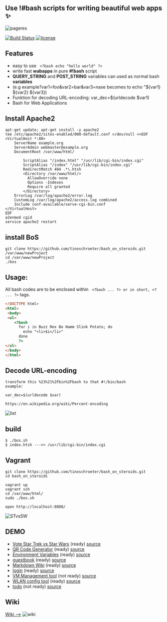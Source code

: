 ## Use !#bash scripts for writing beautiful web apps  :sparkles:
![pageres](https://raw.githubusercontent.com/tinoschroeter/bash_on_steroids/master/static/like_a_boss.png)

[![Build Status](https://travis-ci.org/tinoschroeter/bash_on_steroids.svg?branch=master)](https://travis-ci.org/tinoschroeter/bash_on_steroids)
[![license](https://img.shields.io/github/license/mashape/apistatus.svg?style=plastic)]()


## Features
- easy to use  ``` <?bash echo "hello world" ?>```
- write fast **wabapps** in pure **#!bash** script
- **QUERY_STRING** and **POST_STRING** variables can used as normal bash **variables**
- (e.g example?var1=foo&var2=bar&var3=nase becomes to echo "${var1} ${var2} ${var3})
- Funktion for decoding URL-encoding: var_dec=$(urldecode $var1)
- Bash for Web Applications

## Install Apache2
```shell
apt-get update; apt-get install -y apache2
tee /etc/apache2/sites-enabled/000-default.conf >/dev/null <<EOF
<VirtualHost *:80>
	ServerName example.org
	ServerAdmin webmaster@example.org
	DocumentRoot /var/www/html/
 
        ScriptAlias "/index.html" "/usr/lib/cgi-bin/index.cgi"
        ScriptAlias "/index" "/usr/lib/cgi-bin/index.cgi"
        RedirectMatch 404 .*\.htsh
        <Directory /var/www/html/>
          AllowOverride none
          Options -Indexes
          Require all granted
        </Directory>
	ErrorLog /var/log/apache2/error.log
	CustomLog /var/log/apache2/access.log combined
	Include conf-available/serve-cgi-bin.conf
</VirtualHost>
EOF
a2enmod cgid
service apache2 restart
```
## install BoS
```shell
git clone https://github.com/tinoschroeter/bash_on_steroids.git /var/www/newProject
cd /var/www/newProject
./bos
```

## Usage:
All bash codes are to be enclosed within ``` <?bash ... ?> or in short, <? ... ?>``` tags. 
```html
<!DOCTYPE html>
<html>
 <body>
 <ul>
    <?bash
      for i in Buzz Rex Bo Hamm Slink Potato; do
        echo "<li>$i</li>"
      done
      ?>
</ul>
</body>
</html>
```
## Decode URL-encoding
```
transform this %23%21%2Fbin%2Fbash to that #!/bin/bash
example:

var_dec=$(urldecode $var)

https://en.wikipedia.org/wiki/Percent-encoding
```
![list](https://github.com/tinoschroeter/bash_on_steroids/blob/master/static/lists.png)

## build
```shell
$ ./bos.sh 
$ index.htsh --->> /usr/lib/cgi-bin/index.cgi
```
## Vagrant
```shell
git clone https://github.com/tinoschroeter/bash_on_steroids.git
cd bash_on_steroids

vagrant up
vagrant ssh
cd /var/www/html/
sudo ./bos.sh

open http://localhost:8080/
```
![STvsSW](https://github.com/tinoschroeter/bash_on_steroids/blob/master/static/stvssw.jpg)

## DEMO

  * [Vote Star Trek vs Star Wars](https://vote.tino-schroeter.de) (ready) 
[source](https://github.com/tinoschroeter/bash_on_steroids/tree/master/DEMO/vote)
  * [QR Code Generator](https://qrcode.tino-schroeter.de) (ready) 
[source](https://github.com/tinoschroeter/bash_on_steroids/tree/master/DEMO/qrcode)
  * [Environment Variables](https://env.tino-schroeter.de) (ready) 
[source](https://github.com/tinoschroeter/bash_on_steroids/tree/master/DEMO/env)
  * [guestbook](https://guestbook.tino-schroeter.de) (ready)
[source](https://github.com/tinoschroeter/bash_on_steroids/tree/master/DEMO/guestbook)
  * [Markdown Wiki](https://wiki.tino-schroeter.de) (ready) 
[source](https://github.com/tinoschroeter/bash_on_steroids/tree/master/DEMO/wiki)
  * [login](https://login.tino-schroeter.de) (ready)
[source](https://github.com/tinoschroeter/bash_on_steroids/tree/master/DEMO/login)
  * [VM Management tool](https://vmtool.tino-schroeter.de) (not ready) 
[source](https://github.com/tinoschroeter/bash_on_steroids/tree/master/DEMO/vmtool)
  * [WLAN config tool](https://wlan.tino-schroeter.de) (ready) 
[source](https://github.com/tinoschroeter/bash_on_steroids/tree/master/DEMO/wlan)
  * [todo](https://todo.tino-schroeter.de) (not ready)
[source](https://github.com/tinoschroeter/bash_on_steroids/tree/master/DEMO/todo)


## Wiki

[Wiki -->](https://github.com/tinoschroeter/bash_on_steroids/wiki)
![wiki](https://raw.githubusercontent.com/tinoschroeter/bash_on_steroids/master/static/wiki.jpg "wiki")
